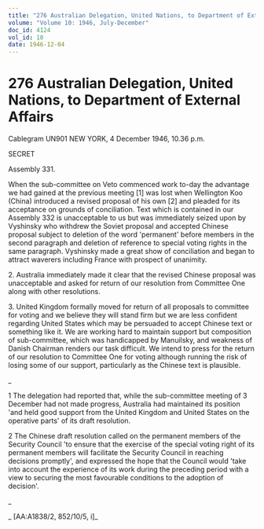 ```yaml
---
title: "276 Australian Delegation, United Nations, to Department of External Affairs"
volume: "Volume 10: 1946, July-December"
doc_id: 4124
vol_id: 10
date: 1946-12-04
---
```


# 276 Australian Delegation, United Nations, to Department of External Affairs

Cablegram UN901 NEW YORK, 4 December 1946, 10.36 p.m.

SECRET

Assembly 331.

When the sub-committee on Veto commenced work to-day the advantage we had gained at the previous meeting [1] was lost when Wellington Koo (China) introduced a revised proposal of his own [2] and pleaded for its acceptance on grounds of conciliation. Text which is contained in our Assembly 332 is unacceptable to us but was immediately seized upon by Vyshinsky who withdrew the Soviet proposal and accepted Chinese proposal subject to deletion of the word 'permanent' before members in the second paragraph and deletion of reference to special voting rights in the same paragraph. Vyshinsky made a great show of conciliation and began to attract waverers including France with prospect of unanimity.

2\. Australia immediately made it clear that the revised Chinese proposal was unacceptable and asked for return of our resolution from Committee One along with other resolutions.

3\. United Kingdom formally moved for return of all proposals to committee for voting and we believe they will stand firm but we are less confident regarding United States which may be persuaded to accept Chinese text or something like it. We are working hard to maintain support but composition of sub-committee, which was handicapped by Manuilsky, and weakness of Danish Chairman renders our task difficult. We intend to press for the return of our resolution to Committee One for voting although running the risk of losing some of our support, particularly as the Chinese text is plausible.

_

1 The delegation had reported that, while the sub-committee meeting of 3 December had not made progress, Australia had maintained its position 'and held good support from the United Kingdom and United States on the operative parts' of its draft resolution.

2 The Chinese draft resolution called on the permanent members of the Security Council 'to ensure that the exercise of the special voting right of its permanent members will facilitate the Security Council in reaching decisions promptly', and expressed the hope that the Council would 'take into account the experience of its work during the preceding period with a view to securing the most favourable conditions to the adoption of decision'.

_

_ [AA:A1838/2, 852/10/5, i]_
